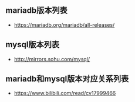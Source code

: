 ## mariadb版本列表 
- https://mariadb.org/mariadb/all-releases/

## mysql版本列表
- http://mirrors.sohu.com/mysql/

## mariadb和mysql版本对应关系列表
- https://www.bilibili.com/read/cv17999466

